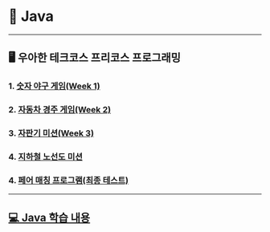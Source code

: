 # 📕 Java

---

##  🖥 우아한 테크코스 프리코스 프로그래밍

###  1. [숫자 야구 게임(Week 1)](https://github.com/HyeonbinSa/java-baseball-precourse/tree/hyeonbinsa)

###  2. [자동차 경주 게임(Week 2)](https://github.com/HyeonbinSa/java-racingcar-precourse/tree/hyeonbinsa)

### 3. [자판기 미션(Week 3)](https://github.com/HyeonbinSa/java-vendingmachine-precourse/tree/hyeonbinsa)

### 4. [지하철 노선도 미션](https://github.com/HyeonbinSa/subway-map)

### 4. [페어 매칭 프로그램(최종 테스트)](https://github.com/HyeonbinSa/java-pairmatching-precourse/tree/ben)

---

## [💻 Java 학습 내용](https://github.com/HyeonbinSa/study-roadmap/tree/master/Java/JavaBasic)

